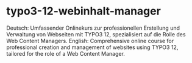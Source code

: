 # typo3-12-webinhalt-manager
Deutsch: Umfassender Onlinekurs zur professionellen Erstellung und Verwaltung von Webseiten mit TYPO3 12, spezialisiert auf die Rolle des Web Content Managers.  English: Comprehensive online course for professional creation and management of websites using TYPO3 12, tailored for the role of a Web Content Manager.
